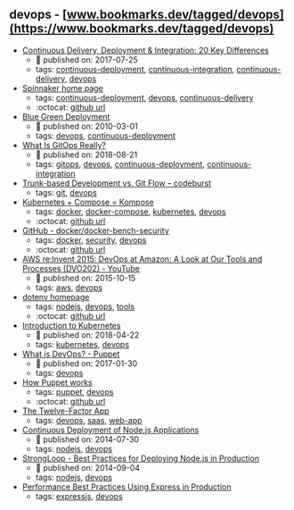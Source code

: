 devops - [www.bookmarks.dev/tagged/devops](https://www.bookmarks.dev/tagged/devops)
---
* [Continuous Delivery, Deployment & Integration: 20 Key Differences](https://stackify.com/continuous-delivery-vs-continuous-deployment-vs-continuous-integration/)
    * :calendar: published on: 2017-07-25
    * tags: [continuous-deployment](../tagged/continuous-deployment.md), [continuous-integration](../tagged/continuous-integration.md), [continuous-delivery](../tagged/continuous-delivery.md), [devops](../tagged/devops.md)
* [Spinnaker home page](http://www.spinnaker.io/)
    * tags: [continuous-deployment](../tagged/continuous-deployment.md), [devops](../tagged/devops.md), [continuous-delivery](../tagged/continuous-delivery.md)
    * :octocat: [github url](https://github.com/spinnaker/spinnaker)
* [Blue Green Deployment](https://martinfowler.com/bliki/BlueGreenDeployment.html)
    * :calendar: published on: 2010-03-01
    * tags: [devops](../tagged/devops.md), [continuous-deployment](../tagged/continuous-deployment.md)
* [What Is GitOps Really?](https://www.weave.works/blog/what-is-gitops-really)
    * :calendar: published on: 2018-08-21
    * tags: [gitops](../tagged/gitops.md), [devops](../tagged/devops.md), [continuous-deployment](../tagged/continuous-deployment.md), [continuous-integration](../tagged/continuous-integration.md)
* [Trunk-based Development vs. Git Flow – codeburst](https://codeburst.io/trunk-based-development-vs-git-flow-a0212a6cae64)
    * tags: [git](../tagged/git.md), [devops](../tagged/devops.md)
* [Kubernetes + Compose = Kompose](http://kompose.io/)
    * tags: [docker](../tagged/docker.md), [docker-compose](../tagged/docker-compose.md), [kubernetes](../tagged/kubernetes.md), [devops](../tagged/devops.md)
    * :octocat: [github url](https://github.com/kubernetes/kompose)
* [GitHub - docker/docker-bench-security](https://github.com/docker/docker-bench-security)
    * tags: [docker](../tagged/docker.md), [security](../tagged/security.md), [devops](../tagged/devops.md)
    * :octocat: [github url](https://github.com/docker/docker-bench-security)
* [AWS re:Invent 2015: DevOps at Amazon: A Look at Our Tools and Processes (DVO202) - YouTube](https://www.youtube.com/watch?v=esEFaY0FDKc)
    * :calendar: published on: 2015-10-15
    * tags: [aws](../tagged/aws.md), [devops](../tagged/devops.md)
* [dotenv homepage](https://github.com/motdotla/dotenv)
    * tags: [nodejs](../tagged/nodejs.md), [devops](../tagged/devops.md), [tools](../tagged/tools.md)
    * :octocat: [github url](https://github.com/motdotla/dotenv)
* [Introduction to Kubernetes](http://www.baeldung.com/kubernetes)
    * :calendar: published on: 2018-04-22
    * tags: [kubernetes](../tagged/kubernetes.md), [devops](../tagged/devops.md)
* [What is DevOps? - Puppet](https://puppet.com/blog/what-is-devops)
    * :calendar: published on: 2017-01-30
    * tags: [devops](../tagged/devops.md)
* [How Puppet works ](https://puppet.com/products/how-puppet-works)
    * tags: [puppet](../tagged/puppet.md), [devops](../tagged/devops.md)
    * :octocat: [github url](https://github.com/puppetlabs/puppet)
* [The Twelve-Factor App ](https://12factor.net/)
    * tags: [devops](../tagged/devops.md), [saas](../tagged/saas.md), [web-app](../tagged/web-app.md)
* [Continuous Deployment of Node.js Applications](https://blog.risingstack.com/continuous-deployment-of-node-js-applications/)
    * :calendar: published on: 2014-07-30
    * tags: [nodejs](../tagged/nodejs.md), [devops](../tagged/devops.md)
* [StrongLoop - Best Practices for Deploying Node.js in Production ](https://strongloop.com/strongblog/node-js-deploy-production-best-practice/)
    * :calendar: published on: 2014-09-04
    * tags: [nodejs](../tagged/nodejs.md), [devops](../tagged/devops.md)
* [Performance Best Practices Using Express in Production](https://expressjs.com/en/advanced/best-practice-performance.html)
    * tags: [expressjs](../tagged/expressjs.md), [devops](../tagged/devops.md)
